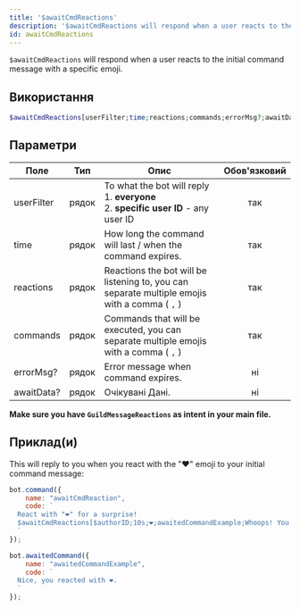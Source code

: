 ```yaml
---
title: '$awaitCmdReactions'
description: '$awaitCmdReactions will respond when a user reacts to the initial command message with a specific emoji.'
id: awaitCmdReactions
---
```


`$awaitCmdReactions` will respond when a user reacts to the initial command message with a specific emoji.

## Використання

```php
$awaitCmdReactions[userFilter;time;reactions;commands;errorMsg?;awaitData?]
```

## Параметри

| Поле       | Тип   | Опис                                                                                                       | Обов'язковий |
| ---------- | ----- | ---------------------------------------------------------------------------------------------------------- |:------------:|
| userFilter | рядок | To what the bot will reply <br /> 1. **everyone** <br /> 2. **specific user ID** - any user ID |     так      |
| time       | рядок | How long the command will last / when the command expires.                                                 |     так      |
| reactions  | рядок | Reactions the bot will be listening to, you can separate multiple emojis with a comma ( `,` )              |     так      |
| commands   | рядок | Commands that will be executed, you can separate multiple emojis with a comma ( `,` )                      |     так      |
| errorMsg?  | рядок | Error message when command expires.                                                                        |      ні      |
| awaitData? | рядок | Очікувані Дані.                                                                                            |      ні      |

**Make sure you have `GuildMessageReactions` as intent in your main file.**

## Приклад(и)

This will reply to you when you react with the "❤️" emoji to your initial command message:

```js
bot.command({
    name: "awaitCmdReaction",
    code: `
  React with "❤️" for a surprise! 
  $awaitCmdReactions[$authorID;10s;❤️;awaitedCommandExample;Whoops! You didn't react in time..]
  `
});

bot.awaitedCommand({
    name: "awaitedCommandExample",
    code: `
  Nice, you reacted with ❤️.
  `
});
```